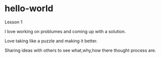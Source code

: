 # hello-world
Lesson 1


 I love working on problumes and coming up with a solution.

Love taking like a puzzle and making it better.

Sharing ideas with others to see what,why,how there thought process are.
